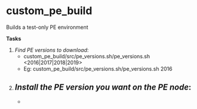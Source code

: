 # custom_pe_build
Builds a test-only PE environment 

**Tasks**
1. *Find PE versions to download*: 
   - custom_pe_build/src/pe_versions.sh/pe_versions.sh <2016|2017|2018|2019>
   - Eg: custom_pe_build/src/pe_versions.sh/pe_versions.sh 2016 
2. *Install the PE version you want on the PE node*:
   - 
   - 